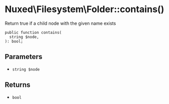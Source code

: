 # Nuxed\\Filesystem\\Folder::contains()




Return true if a child node with the given name exists




``` Hack
public function contains(
  string $node,
): bool;
```




## Parameters




+ ` string $node `




## Returns




* ` bool `